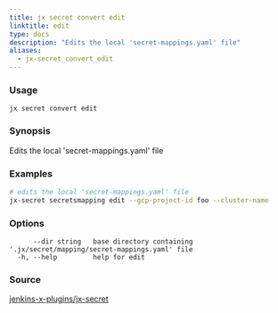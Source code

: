 ```yaml
---
title: jx secret convert edit
linktitle: edit
type: docs
description: "Edits the local 'secret-mappings.yaml' file"
aliases:
  - jx-secret_convert_edit
---
```


### Usage

```
jx secret convert edit
```

### Synopsis

Edits the local 'secret-mappings.yaml' file

### Examples

  ```bash
  # edits the local 'secret-mappings.yaml' file
  jx-secret secretsmapping edit --gcp-project-id foo --cluster-name

  ```

### Options

```
      --dir string   base directory containing '.jx/secret/mapping/secret-mappings.yaml' file
  -h, --help         help for edit
```

### Source

[jenkins-x-plugins/jx-secret](https://github.com/jenkins-x-plugins/jx-secret)
